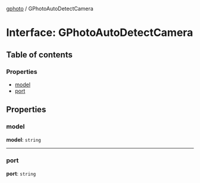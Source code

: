 [gphoto](../API.md) / GPhotoAutoDetectCamera

# Interface: GPhotoAutoDetectCamera

## Table of contents

### Properties

- [model](GPhotoAutoDetectCamera.md#model)
- [port](GPhotoAutoDetectCamera.md#port)

## Properties

### model

 **model**: `string`

___

### port

 **port**: `string`
